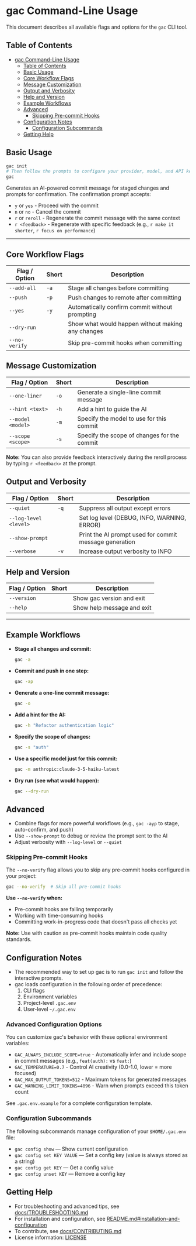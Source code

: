 # gac Command-Line Usage

This document describes all available flags and options for the `gac` CLI tool.

## Table of Contents

- [gac Command-Line Usage](#gac-command-line-usage)
  - [Table of Contents](#table-of-contents)
  - [Basic Usage](#basic-usage)
  - [Core Workflow Flags](#core-workflow-flags)
  - [Message Customization](#message-customization)
  - [Output and Verbosity](#output-and-verbosity)
  - [Help and Version](#help-and-version)
  - [Example Workflows](#example-workflows)
  - [Advanced](#advanced)
    - [Skipping Pre-commit Hooks](#skipping-pre-commit-hooks)
  - [Configuration Notes](#configuration-notes)
    - [Configuration Subcommands](#configuration-subcommands)
  - [Getting Help](#getting-help)

## Basic Usage

```sh
gac init
# Then follow the prompts to configure your provider, model, and API keys interactively
gac
```

Generates an AI-powered commit message for staged changes and prompts for confirmation. The confirmation prompt accepts:

- `y` or `yes` - Proceed with the commit
- `n` or `no` - Cancel the commit
- `r` or `reroll` - Regenerate the commit message with the same context
- `r <feedback>` - Regenerate with specific feedback (e.g., `r make it shorter`, `r focus on performance`)

---

## Core Workflow Flags

| Flag / Option | Short | Description                                       |
| ------------- | ----- | ------------------------------------------------- |
| `--add-all`   | `-a`  | Stage all changes before committing               |
| `--push`      | `-p`  | Push changes to remote after committing           |
| `--yes`       | `-y`  | Automatically confirm commit without prompting    |
| `--dry-run`   |       | Show what would happen without making any changes |
| `--no-verify` |       | Skip pre-commit hooks when committing             |

## Message Customization

| Flag / Option     | Short | Description                                 |
| ----------------- | ----- | ------------------------------------------- |
| `--one-liner`     | `-o`  | Generate a single-line commit message       |
| `--hint <text>`   | `-h`  | Add a hint to guide the AI                  |
| `--model <model>` | `-m`  | Specify the model to use for this commit    |
| `--scope <scope>` | `-s`  | Specify the scope of changes for the commit |

**Note:** You can also provide feedback interactively during the reroll process by typing `r <feedback>` at the prompt.

## Output and Verbosity

| Flag / Option         | Short | Description                                            |
| --------------------- | ----- | ------------------------------------------------------ |
| `--quiet`             | `-q`  | Suppress all output except errors                      |
| `--log-level <level>` |       | Set log level (DEBUG, INFO, WARNING, ERROR)            |
| `--show-prompt`       |       | Print the AI prompt used for commit message generation |
| `--verbose`           | `-v`  | Increase output verbosity to INFO                      |

## Help and Version

| Flag / Option | Short | Description                |
| ------------- | ----- | -------------------------- |
| `--version`   |       | Show gac version and exit  |
| `--help`      |       | Show help message and exit |

---

## Example Workflows

- **Stage all changes and commit:**

  ```sh
  gac -a
  ```

- **Commit and push in one step:**

  ```sh
  gac -ap
  ```

- **Generate a one-line commit message:**

  ```sh
  gac -o
  ```

- **Add a hint for the AI:**

  ```sh
  gac -h "Refactor authentication logic"
  ```

- **Specify the scope of changes:**

  ```sh
  gac -s "auth"
  ```

- **Use a specific model just for this commit:**

  ```sh
  gac -m anthropic:claude-3-5-haiku-latest
  ```

- **Dry run (see what would happen):**

  ```sh
  gac --dry-run
  ```

## Advanced

- Combine flags for more powerful workflows (e.g., `gac -ayp` to stage, auto-confirm, and push)
- Use `--show-prompt` to debug or review the prompt sent to the AI
- Adjust verbosity with `--log-level` or `--quiet`

### Skipping Pre-commit Hooks

The `--no-verify` flag allows you to skip any pre-commit hooks configured in your project:

```sh
gac --no-verify  # Skip all pre-commit hooks
```

**Use `--no-verify` when:**

- Pre-commit hooks are failing temporarily
- Working with time-consuming hooks
- Committing work-in-progress code that doesn't pass all checks yet

**Note:** Use with caution as pre-commit hooks maintain code quality standards.

## Configuration Notes

- The recommended way to set up gac is to run `gac init` and follow the interactive prompts.
- gac loads configuration in the following order of precedence:
  1. CLI flags
  2. Environment variables
  3. Project-level `.gac.env`
  4. User-level `~/.gac.env`

### Advanced Configuration Options

You can customize gac's behavior with these optional environment variables:

- `GAC_ALWAYS_INCLUDE_SCOPE=true` - Automatically infer and include scope in commit messages (e.g., `feat(auth):` vs `feat:`)
- `GAC_TEMPERATURE=0.7` - Control AI creativity (0.0-1.0, lower = more focused)
- `GAC_MAX_OUTPUT_TOKENS=512` - Maximum tokens for generated messages
- `GAC_WARNING_LIMIT_TOKENS=4096` - Warn when prompts exceed this token count

See `.gac.env.example` for a complete configuration template.

### Configuration Subcommands

The following subcommands manage configuration of your `$HOME/.gac.env` file:

- `gac config show` — Show current configuration
- `gac config set KEY VALUE` — Set a config key (value is always stored as a string)
- `gac config get KEY` — Get a config value
- `gac config unset KEY` — Remove a config key

## Getting Help

- For troubleshooting and advanced tips, see [docs/TROUBLESHOOTING.md](docs/TROUBLESHOOTING.md)
- For installation and configuration, see [README.md#installation-and-configuration](README.md#installation-and-configuration)
- To contribute, see [docs/CONTRIBUTING.md](docs/CONTRIBUTING.md)
- License information: [LICENSE](LICENSE)
